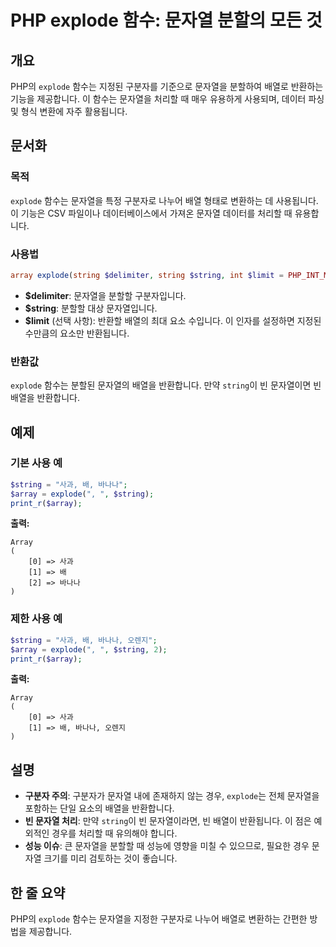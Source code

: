 <!--
Meta Description: # PHP explode 함수: 문자열 분할의 모든 것 ## 개요 PHP의 `explode` 함수는 지정된 구분자를 기준으로 문자열을 분할하여 배열로 반환하는 기능을 제공합니다. 이 함수는 문자열을 처리할 때 매우 유용하게 사용되며, 데이터 파싱 및 형식 변환에 자주 ...
Meta Keywords: string, explode, 문자열을, array, 문자열
-->

# PHP explode 함수: 문자열 분할의 모든 것

## 개요
PHP의 `explode` 함수는 지정된 구분자를 기준으로 문자열을 분할하여 배열로 반환하는 기능을 제공합니다. 이 함수는 문자열을 처리할 때 매우 유용하게 사용되며, 데이터 파싱 및 형식 변환에 자주 활용됩니다.

## 문서화

### 목적
`explode` 함수는 문자열을 특정 구분자로 나누어 배열 형태로 변환하는 데 사용됩니다. 이 기능은 CSV 파일이나 데이터베이스에서 가져온 문자열 데이터를 처리할 때 유용합니다.

### 사용법
```php
array explode(string $delimiter, string $string, int $limit = PHP_INT_MAX);
```
- **$delimiter**: 문자열을 분할할 구분자입니다.
- **$string**: 분할할 대상 문자열입니다.
- **$limit** (선택 사항): 반환할 배열의 최대 요소 수입니다. 이 인자를 설정하면 지정된 수만큼의 요소만 반환됩니다.

### 반환값
`explode` 함수는 분할된 문자열의 배열을 반환합니다. 만약 `string`이 빈 문자열이면 빈 배열을 반환합니다.

## 예제

### 기본 사용 예
```php
$string = "사과, 배, 바나나";
$array = explode(", ", $string);
print_r($array);
```
**출력:**
```
Array
(
    [0] => 사과
    [1] => 배
    [2] => 바나나
)
```

### 제한 사용 예
```php
$string = "사과, 배, 바나나, 오렌지";
$array = explode(", ", $string, 2);
print_r($array);
```
**출력:**
```
Array
(
    [0] => 사과
    [1] => 배, 바나나, 오렌지
)
```

## 설명
- **구분자 주의**: 구분자가 문자열 내에 존재하지 않는 경우, `explode`는 전체 문자열을 포함하는 단일 요소의 배열을 반환합니다.
- **빈 문자열 처리**: 만약 `string`이 빈 문자열이라면, 빈 배열이 반환됩니다. 이 점은 예외적인 경우를 처리할 때 유의해야 합니다.
- **성능 이슈**: 큰 문자열을 분할할 때 성능에 영향을 미칠 수 있으므로, 필요한 경우 문자열 크기를 미리 검토하는 것이 좋습니다.

## 한 줄 요약
PHP의 `explode` 함수는 문자열을 지정한 구분자로 나누어 배열로 변환하는 간편한 방법을 제공합니다.